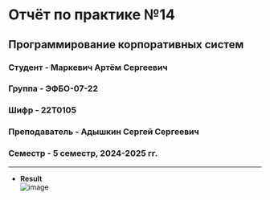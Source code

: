 # Отчёт по практике №14

## Программирование корпоративных систем

### Студент - **Маркевич Артём Сергеевич**

### Группа - **ЭФБО-07-22**

### Шифр - **22Т0105**

### Преподаватель - **Адышкин Сергей Сергеевич**

### Семестр - 5 семестр, 2024-2025 гг.

---

- **Result**  
![image](https://github.com/user-attachments/assets/bfaf52b4-83f7-4707-97a9-f9d2224d79c5)

